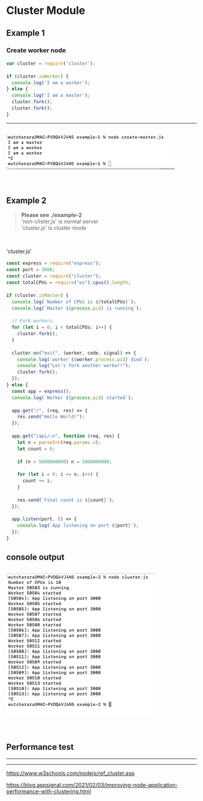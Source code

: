 # Cluster Module

## Example 1
### Create worker node
```javascript
var cluster = require('cluster');

if (cluster.isWorker) {
  console.log('I am a worker');
} else {
  console.log('I am a master');
  cluster.fork();
  cluster.fork();
}
```

---
![ex-1](./images/example-1.png)
---

<br />

## Example 2

> <b>Please see ./example-2</b> <br />
> 'non-clister,js' is normal server <br />
> 'cluster.js' is cluster mode

<br />

'cluster.js'
```javascript
const express = require("express");
const port = 3000;
const cluster = require("cluster");
const totalCPUs = require("os").cpus().length;
 
if (cluster.isMaster) {
  console.log(`Number of CPUs is ${totalCPUs}`);
  console.log(`Master ${process.pid} is running`);
 
  // Fork workers.
  for (let i = 0; i < totalCPUs; i++) {
    cluster.fork();
  }
 
  cluster.on("exit", (worker, code, signal) => {
    console.log(`worker ${worker.process.pid} died`);
    console.log("Let's fork another worker!");
    cluster.fork();
  });
} else {
  const app = express();
  console.log(`Worker ${process.pid} started`);
 
  app.get("/", (req, res) => {
    res.send("Hello World!");
  });
 
  app.get("/api/:n", function (req, res) {
    let n = parseInt(req.params.n);
    let count = 0;
 
    if (n > 5000000000) n = 5000000000;
 
    for (let i = 0; i <= n; i++) {
      count += i;
    }
 
    res.send(`Final count is ${count}`);
  });
 
  app.listen(port, () => {
    console.log(`App listening on port ${port}`);
  });
}
```

console output
---
![ex-2](./images/example-2.png)
---

<br />


## Performance test
---






---

https://www.w3schools.com/nodejs/ref_cluster.asp

https://blog.appsignal.com/2021/02/03/improving-node-application-performance-with-clustering.html


